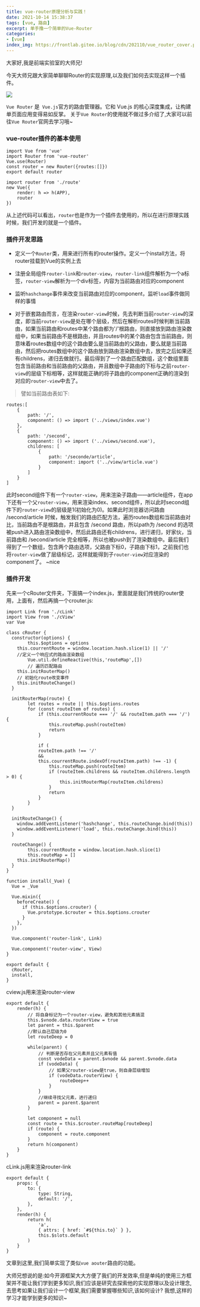 ```yaml
---
title: vue-router原理分析与实践！
date: 2021-10-14 15:38:37
tags: [vue, 路由]
excerpt: 单手撸一个简单的Vue-Router
categories:
- [vue]
index_img: https://frontlab.gitee.io/blog/cdn/202110/vue_router_cover.png
---
```




大家好,我是前端实验室的大师兄!

今天大师兄跟大家简单聊聊Router的实现原理,以及我们如何去实现这样一个插件。

![](https://frontlab.gitee.io/blog/cdn/202110/vue_router_cover.png)

`Vue Router` 是` Vue.js`官方的路由管理器。它和 Vue.js 的核心深度集成，让构建单页面应用变得易如反掌。
关于`Vue Router`的使用就不做过多介绍了,大家可以前往`Vue Router`官网去学习哦~

### vue-router插件的基本使用
```
import Vue from 'vue'
import Router from 'vue-router'
Vue.use(Router)
const router = new Router({routes:[]})
export default router
​
import router from './route'
new Vue({
    render: h => h(APP),
    router
})
```
从上述代码可以看出，`router`也是作为一个插件去使用的，所以在进行原理实践时候，我们开发的就是一个插件。

### 插件开发思路
- 定义一个`Router`类，用来进行所有的router操作。定义一个install方法，将router挂载到Vue的实例上去
- 注册全局组件`router-link`和`router-view`，`router-link`组件解析为一个a标签，`router-view`解析为一个div标签，内容为当前路由对应的component
- 监听`hashchange`事件来改变当前路由对应的component，监听`load`事件做同样的事情

- 对于嵌套路由而言，在渲染`router-view`时候，先去判断当前`router-view`的深度，即当前`router-view`是处在哪个层级，然后在解析routes时候判断当前路由，如果当前路由和routes中某个路由都为'/'根路由，则直接放到路由渲染数组中，如果当前路由不是根路由，并且routes中的某个路由包含当前路由，则意味着routes数组中的这个路由要么是当前路由的父路由，要么就是当前路由，然后把routes数组中的这个路由放到路由渲染数组中去，放完之后如果还有childrens，递归去做就行。最后得到了一个路由匹配数组，这个数组里面包含当前路由和当前路由的父路由，并且数组中子路由的下标与之前`router-view`的层级下标相等，这样就能正确的将子路由的component正确的渲染到对应的`router-view`中去了。

> 譬如当前路由表如下:
```
routes:[
    {
        path: '/',
        component: () => import ('../views/index.vue')
    },
    {
        path: '/second',
        component: () => import ('../views/second.vue'),
        childrens: [
            {
                path: '/seconde/article',
                component: import ('../view/article.vue')
            }
        ]
    }
]
```
此时second组件下有一个`router-view`，用来渲染子路由——article组件，在app下还有一个父`router-view`，用来渲染index、second组件，所以此时second组件下的`router-view`的层级是1(初始化为0)。如果此时浏览器访问路由 /second/article 时候，触发我们的路由匹配方法，遍历routes数组和当前路由对比，当前路由不是根路由，并且包含 /second 路由，所以path为 /second 的选项被push进入路由渲染数组中，然后此路由还有childrens，进行递归，好家伙，当前路由和 /second/article 完全相等，所以也被push到了渲染数组中。最后我们得到了一个数组，包含两个路由选项，父路由下标0，子路由下标1，之前我们也将`router-view`做了层级标记，这样就能得到子`router-view`对应渲染的component了。
~nice

### 插件开发
先来一个cRouter文件夹，下面搞一个index.js，里面就是我们传统的router使用，上面有，然后再搞一个crouter.js:
```
import Link from './cLink'
import View from './cView'
var Vue
​
class cRouter {
  constructor(options) {
        this.$options = options
    this.courrentRoute = window.location.hash.slice(1) || '/'
    //定义一个响应式的路由渲染数组
        Vue.util.defineReactive(this,'routeMap',[])
        // 遍历匹配路由
    this.initRouterMap()
    // 初始化route改变事件
    this.initRouteChange()
  }
 
  initRouterMap(route) {
        let routes = route || this.$options.routes
        for (const routeItem of routes) {
            if (this.courrentRoute === '/' && routeItem.path === '/') {
                this.routeMap.push(routeItem)
                return
            }
​
            if (
            routeItem.path !== '/'
            && 
            this.courrentRoute.indexOf(routeItem.path) !== -1) {
                this.routeMap.push(routeItem)
                if (routeItem.childrens && routeItem.childrens.length > 0) {
                    this.initRouterMap(routeItem.childrens)
                }
                return
            }
        }
  }
​
  initRouteChange() {
    window.addEventListener('hashchange', this.routeChange.bind(this))
    window.addEventListener('load', this.routeChange.bind(this))
  }
​
  routeChange() {
        this.courrentRoute = window.location.hash.slice(1)
        this.routeMap = []
    this.initRouterMap()
  }
}
​
function install(_Vue) {
  Vue = _Vue
​
  Vue.mixin({
    beforeCreate() {
      if (this.$options.crouter) {
        Vue.prototype.$crouter = this.$options.crouter
      }
    },
  })
​
  Vue.component('router-link', Link)
​
  Vue.component('router-view', View)
}
​
export default {
  cRouter,
  install,
}
```
cview.js用来渲染router-view
```
export default {
    render(h) {
        // 将自身标记为一个router-view，避免和其他元素搞混
        this.$vnode.data.routerView = true
        let parent = this.$parent
        //默认自己层级为0
        let routeDeep = 0
​
        while(parent) {
            // 判断是否存在父元素并且父元素有值
            const vodeData = parent.$vnode && parent.$vnode.data
            if (vodeData) {
                // 如果父router-view是true，则自身层级增加
                if (vodeData.routerView) {
                    routeDeep++
                }
            }
            //继续寻找父元素，进行递归
            parent = parent.$parent
        }
​
        let component = null
        const route = this.$crouter.routeMap[routeDeep]
        if (route) {
            component = route.component
        }
        return h(component)
    }
}
```
cLink.js用来渲染router-link
```
export default {
    props: {
        to: {
            type: String,
            default: '/',
        },
    },
    render(h) {
        return h(
            'a',
            { attrs: { href: `#${this.to}` } },
            this.$slots.default
        )
    }
}
```
文章到这里,我们简单实现了类似`vue aouter`路由的功能。

大师兄想说的是:如今开源框架大大方便了我们的开发效率,但是单纯的使用三方框架并不能让我们学到更多知识,我们应该是研究去探索他的实现原理以及设计理念,去思考如果让我们设计一个框架,我们需要掌握哪些知识,该如何设计?
我想,这样的学习才能学到更多的知识~